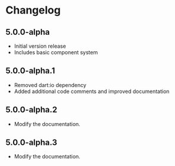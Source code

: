 # Changelog

## 5.0.0-alpha

- Initial version release
- Includes basic component system

## 5.0.0-alpha.1

- Removed dart:io dependency
- Added additional code comments and improved documentation

## 5.0.0-alpha.2

- Modify the documentation.

## 5.0.0-alpha.3

- Modify the documentation.
